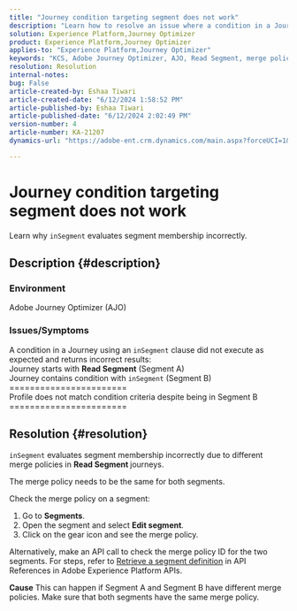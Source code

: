 ```yaml
---
title: "Journey condition targeting segment does not work"
description: "Learn how to resolve an issue where a condition in a Journey using an inSegment clause did not execute as expected and gives incorrect results."
solution: Experience Platform,Journey Optimizer
product: Experience Platform,Journey Optimizer
applies-to: "Experience Platform,Journey Optimizer"
keywords: "KCS, Adobe Journey Optimizer, AJO, Read Segment, merge policy, inSegment clause"
resolution: Resolution
internal-notes: 
bug: False
article-created-by: Eshaa Tiwari
article-created-date: "6/12/2024 1:58:52 PM"
article-published-by: Eshaa Tiwari
article-published-date: "6/12/2024 2:02:49 PM"
version-number: 4
article-number: KA-21207
dynamics-url: "https://adobe-ent.crm.dynamics.com/main.aspx?forceUCI=1&pagetype=entityrecord&etn=knowledgearticle&id=0da8bee4-c328-ef11-840a-6045bd029b18"

---
```

# Journey condition targeting segment does not work


Learn why `inSegment` evaluates segment membership incorrectly.

## Description {#description}


### Environment

Adobe Journey Optimizer (AJO)

### Issues/Symptoms

A condition in a Journey using an `inSegment` clause did not execute as expected and returns incorrect results:
<br>Journey starts with <b>Read Segment</b> (Segment A)
<br>Journey contains condition with `inSegment` (Segment B)
<br>=======================
<br>Profile does not match condition criteria despite being in Segment B
<br>=======================

## Resolution {#resolution}


`inSegment` evaluates segment membership incorrectly due to different merge policies in <b>Read Segment </b>journeys.

The merge policy needs to be the same for both segments.

Check the merge policy on a segment:

1. Go to <b>Segments</b>.
2. Open the segment and select <b>Edit segment</b>.
3. Click on the gear icon and see the merge policy.


Alternatively, make an API call to check the merge policy ID for the two segments. For steps, refer to [Retrieve a segment definition](https://developer.adobe.com/experience-platform-apis/references/segmentation/#tag/Segment-definitions/operation/retrieveSegmentDefinitionById) in API References in Adobe Experience Platform APIs.


<b>Cause</b>
This can happen if Segment A and Segment B have different merge policies. Make sure that both segments have the same merge policy.
